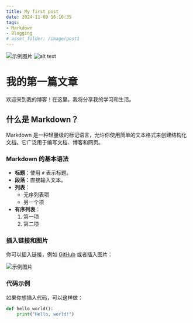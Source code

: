 ```yaml
---
title: My first post
date: 2024-11-09 16:16:35
tags:
- Markdown
- Blogging
# asset_folder: /image/post1
---
```

![示例图片](/image-11-1.png)
![alt text](/images/image-11.png "s")
# 我的第一篇文章

欢迎来到我的博客！在这里，我将分享我的学习和生活。

## 什么是 Markdown？

Markdown 是一种轻量级的标记语言，允许你使用简单的文本格式来创建结构化文档。它广泛用于编写文档、博客和网页。

### Markdown 的基本语法

- **标题**：使用 `#` 表示标题。
- **段落**：直接输入文本。
- **列表**：
  - 无序列表项
  - 另一个项
- **有序列表**：
  1. 第一项
  2. 第二项

### 插入链接和图片

你可以插入链接，例如 [GitHub](https://github.com) 或者插入图片：

![示例图片](https://via.placeholder.com/150)

### 代码示例

如果你想插入代码，可以这样做：

```python
def hello_world():
    print("Hello, world!")
